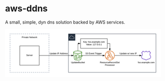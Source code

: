 # aws-ddns

A small, simple, dyn dns solution backed by AWS services.

![architecture overview](./docs/img/aws-ddns-architecture.png)
